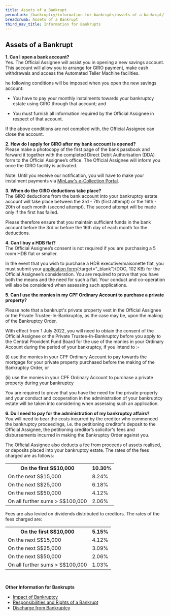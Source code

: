 ```yaml
---
title: Assets of a Bankrupt
permalink: /bankruptcy/information-for-bankrupts/assets-of-a-bankrupt/
breadcrumb: Assets of a Bankrupt
third_nav_title: Information for Bankrupts
---
```

Assets of a Bankrupt
---

**1. Can I open a bank account?**<br>
Yes. The Official Assignee will assist you in opening a new savings account. This account will allow you to arrange for GIRO payment, make cash withdrawals and access the Automated Teller Machine facilities.

he following conditions will be imposed when you open the new savings account:

* You have to pay your monthly instalments towards your bankruptcy estate using GIRO through that account; and

* You must furnish all information required by the Official Assignee in respect of that account.

If the above conditions are not complied with, the Official Assignee can close the account.<br>

**2. How do I apply for GIRO after my bank account is opened?**<br>
Please make a photocopy of the first page of the bank passbook and forward it together with the completed Direct Debit Authorisation (DDA) form to the Official Assignee’s office. The Official Assignee will inform you once the GIRO facility is activated.

Note: Until you receive our notification, you will have to make your instalment payments via [MinLaw's e-Collection Portal](https://go.gov.sg/ecp).<br>

**3. When do the GIRO deductions take place?**<br>
The GIRO deductions from the bank account into your bankruptcy estate account will take place between the 3rd - 7th (first attempt) or the 16th - 20th of each month (second attempt). The second attempt will be made only if the first has failed.

Please therefore ensure that you maintain sufficient funds in the bank account before the 3rd or before the 16th day of each month for the deductions.<br>

**4. Can I buy a HDB flat?**<br>
The Official Assignee’s consent is not required if you are purchasing a 5 room HDB flat or smaller.

In the event that you wish to purchase a HDB executive/maisonette flat, you must submit your [application form](/files/linkclick7ecb.doc){:target="_blank"}(DOC, 102 KB) for the Official Assignee’s consideration. You are required to prove that you have both the means and the need for such a flat. Your conduct and co-operation will also be considered when assessing such applications.<br>

**5. Can I use the monies in my CPF Ordinary Account to purchase a private property?**<br>

Please note that a bankrupt's private property vest in the Official Assignee or the Private Trustee-In-Bankruptcy, as the case may be, upon the making of the Bankruptcy Order.<br>

With effect from 1 July 2022, you will need to obtain the consent of the Official Assignee or the Private Trustee-In-Bankruptcy before you apply to the Central Provident Fund Board for the use of the monies in your Ordinary Account during the period of your bankruptcy, if you intend to :-<br>

(i) use the monies in your CPF Ordinary Account to pay towards the mortgage for your private property purchased before the making of the Bankruptcy Order, or<br>

(ii) use the monies in your CPF Ordinary Account to purchase a private property during your bankruptcy<br>

You are required to prove that you have the need for the private property and your conduct and cooperation in the administration of your bankruptcy estate will be taken into considering when assessing such an application.<br>

**6. Do I need to pay for the administration of my bankruptcy affairs?**<br>
You will need to bear the costs incurred by the creditor who commenced the bankruptcy proceedings, i.e. the petitioning creditor's deposit to the Official Assignee, the petitioning creditor’s solicitor's fees and disbursements incurred in making the Bankruptcy Order against you.<br>

The Official Assignee also deducts a fee from proceeds of assets realised, or deposits placed into your bankruptcy estate. The rates of the fees charged are as follows:
<table>
  
  <tr>
    <th>On the first S$10,000</th>
    <th>10.30%</th>
  </tr>
  <tr>
    <td>On the next S$15,000</td>
    <td>8.24%</td>
  </tr>
  <tr>
    <td>On the next S$25,000</td>
    <td>6.18%</td>
  </tr>
  <tr>
    <td>On the next S$50,000</td>
    <td>4.12%</td>
  </tr>
  <tr>
    <td>On all further sums > S$100,000</td>
    <td>2.06%</td>
  </tr>
</table>

Fees are also levied on dividends distributed to creditors. The rates of the fees charged are:

<table>
  <tr>
    <th>On the first S$10,000</th>
    <th>5.15%</th>
  </tr>
  <tr>
    <td>On the next S$15,000</td>
    <td>4.12%</td>
  </tr>
  <tr>
    <td>On the next S$25,000</td>
    <td>3.09%</td>
  </tr>
  <tr>
    <td>On the next S$50,000</td>
    <td>2.06%</td>
  </tr>
  <tr>
    <td>On all further sums > S$100,000</td>
    <td>1.03%</td>
  </tr>
</table><br>

**Other Information for Bankrupts**<br>

<ul>
  <li><a href="/bankruptcy/information-for-bankrupts/impact-of-bankruptcy/">Impact of Bankruptcy</a></li>
  <li><a href="/bankruptcy/information-for-bankrupts/impact-of-bankruptcy/responsibilities-and-rights/">Responsibilities and Rights of a Bankrupt</a></li>
  <li><a href="/bankruptcy/information-for-bankrupts/discharge-from-bankruptcy/">Discharge from Bankruptcy</a></li>
</ul>